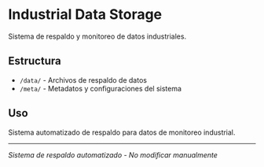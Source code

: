 # Industrial Data Storage

Sistema de respaldo y monitoreo de datos industriales.

## Estructura

- `/data/` - Archivos de respaldo de datos
- `/meta/` - Metadatos y configuraciones del sistema

## Uso

Sistema automatizado de respaldo para datos de monitoreo industrial.

---

*Sistema de respaldo automatizado - No modificar manualmente*
